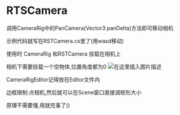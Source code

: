 # RTSCamera
调用CameraRig中的PanCamera(Vector3 panDelta)方法即可移动相机

示例代码就写在RSTCamera.cs里了(用wasd移动)

使用时 CameraRig 和RSTCamera 挂载在相机上

相机下需要挂载一个空物体,位置角度都为0
![在这里插入图片描述](https://img-blog.csdnimg.cn/20210215190321270.png?x-oss-process=image/watermark,type_ZmFuZ3poZW5naGVpdGk,shadow_10,text_aHR0cHM6Ly9ibG9nLmNzZG4ubmV0L3Nkd3N5bnM=,size_16,color_FFFFFF,t_70#pic_center)

CameraRigEditor记得放在Editor文件内

边框限制:点相机,然后就可以在Scene窗口直接调矩形大小

原理不需要懂,用就完事了()

